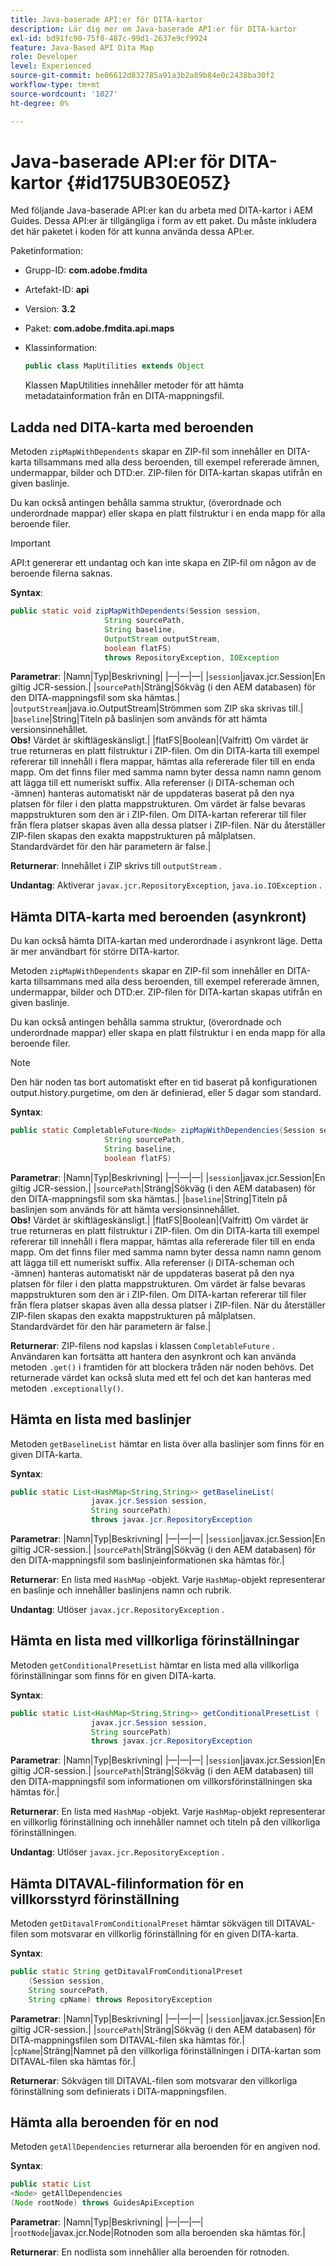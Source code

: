 ```yaml
---
title: Java-baserade API:er för DITA-kartor
description: Lär dig mer om Java-baserade API:er för DITA-kartor
exl-id: bd91fc90-75f8-487c-99d1-2637e9cf9924
feature: Java-Based API Dita Map
role: Developer
level: Experienced
source-git-commit: be06612d832785a91a3b2a89b84e0c2438ba30f2
workflow-type: tm+mt
source-wordcount: '1027'
ht-degree: 0%

---
```


# Java-baserade API:er för DITA-kartor {#id175UB30E05Z}

Med följande Java-baserade API:er kan du arbeta med DITA-kartor i AEM Guides. Dessa API:er är tillgängliga i form av ett paket. Du måste inkludera det här paketet i koden för att kunna använda dessa API:er.

Paketinformation:

- Grupp-ID: **com.adobe.fmdita**

- Artefakt-ID: **api**

- Version: **3.2**

- Paket: **com.adobe.fmdita.api.maps**

- Klassinformation:

  ```JAVA
  public class MapUtilities extends Object
  ```

  Klassen MapUtilities innehåller metoder för att hämta metadatainformation från en DITA-mappningsfil.


## Ladda ned DITA-karta med beroenden

Metoden `zipMapWithDependents` skapar en ZIP-fil som innehåller en DITA-karta tillsammans med alla dess beroenden, till exempel refererade ämnen, undermappar, bilder och DTD:er. ZIP-filen för DITA-kartan skapas utifrån en given baslinje.

Du kan också antingen behålla samma struktur, \(överordnade och underordnade mappar\) eller skapa en platt filstruktur i en enda mapp för alla beroende filer.

>[!IMPORTANT]
>
> API:t genererar ett undantag och kan inte skapa en ZIP-fil om någon av de beroende filerna saknas.

**Syntax**:

```JAVA
public static void zipMapWithDependents(Session session, 
                     String sourcePath, 
                     String baseline, 
                     OutputStream outputStream,
                     boolean flatFS) 
                     throws RepositoryException, IOException
```

**Parametrar**:
|Namn|Typ|Beskrivning|
|—|—|—|
|`session`|javax.jcr.Session|En giltig JCR-session.|
|`sourcePath`|Sträng|Sökväg \(i den AEM databasen\) för den DITA-mappningsfil som ska hämtas.|
|`outputStream`|java.io.OutputStream|Strömmen som ZIP ska skrivas till.|
|`baseline`|String|Titeln på baslinjen som används för att hämta versionsinnehållet. <br> **Obs!** Värdet är skiftlägeskänsligt.|
|flatFS|Boolean|\(Valfritt\) Om värdet är true returneras en platt filstruktur i ZIP-filen. Om din DITA-karta till exempel refererar till innehåll i flera mappar, hämtas alla refererade filer till en enda mapp. Om det finns filer med samma namn byter dessa namn namn genom att lägga till ett numeriskt suffix. Alla referenser \(i DITA-scheman och -ämnen\) hanteras automatiskt när de uppdateras baserat på den nya platsen för filer i den platta mappstrukturen. Om värdet är false bevaras mappstrukturen som den är i ZIP-filen. Om DITA-kartan refererar till filer från flera platser skapas även alla dessa platser i ZIP-filen. När du återställer ZIP-filen skapas den exakta mappstrukturen på målplatsen. <br> Standardvärdet för den här parametern är false.|

**Returnerar**:
Innehållet i ZIP skrivs till `outputStream` .

**Undantag**:
Aktiverar ``javax.jcr.RepositoryException``, `java.io.IOException` .

## Hämta DITA-karta med beroenden \(asynkront\)

Du kan också hämta DITA-kartan med underordnade i asynkront läge. Detta är mer användbart för större DITA-kartor.

Metoden `zipMapWithDependents` skapar en ZIP-fil som innehåller en DITA-karta tillsammans med alla dess beroenden, till exempel refererade ämnen, undermappar, bilder och DTD:er. ZIP-filen för DITA-kartan skapas utifrån en given baslinje.

Du kan också antingen behålla samma struktur, \(överordnade och underordnade mappar\) eller skapa en platt filstruktur i en enda mapp för alla beroende filer.

>[!NOTE]
>
> Den här noden tas bort automatiskt efter en tid baserat på konfigurationen output.history.purgetime, om den är definierad, eller 5 dagar som standard.

**Syntax**:

```JAVA
public static CompletableFuture<Node> zipMapWithDependencies(Session session,
                     String sourcePath, 
                     String baseline, 
                     boolean flatFS) 
```

**Parametrar**:
|Namn|Typ|Beskrivning|
|—|—|—|
|`session`|javax.jcr.Session|En giltig JCR-session.|
|`sourcePath`|Sträng|Sökväg \(i den AEM databasen\) för den DITA-mappningsfil som ska hämtas.|
|`baseline`|String|Titeln på baslinjen som används för att hämta versionsinnehållet. <br> **Obs!** Värdet är skiftlägeskänsligt.|
|flatFS|Boolean|\(Valfritt\) Om värdet är true returneras en platt filstruktur i ZIP-filen. Om din DITA-karta till exempel refererar till innehåll i flera mappar, hämtas alla refererade filer till en enda mapp. Om det finns filer med samma namn byter dessa namn namn genom att lägga till ett numeriskt suffix. Alla referenser \(i DITA-scheman och -ämnen\) hanteras automatiskt när de uppdateras baserat på den nya platsen för filer i den platta mappstrukturen. Om värdet är false bevaras mappstrukturen som den är i ZIP-filen. Om DITA-kartan refererar till filer från flera platser skapas även alla dessa platser i ZIP-filen. När du återställer ZIP-filen skapas den exakta mappstrukturen på målplatsen.<br> Standardvärdet för den här parametern är false.|

**Returnerar**:
ZIP-filens nod kapslas i klassen `CompletableFuture` . Användaren kan fortsätta att hantera den asynkront och kan använda metoden `.get()` i framtiden för att blockera tråden när noden behövs. Det returnerade värdet kan också sluta med ett fel och det kan hanteras med metoden `.exceptionally()`.

## Hämta en lista med baslinjer

Metoden ``getBaselineList`` hämtar en lista över alla baslinjer som finns för en given DITA-karta.

**Syntax**:

```JAVA
public static List<HashMap<String,String>> getBaselineList( 
                  javax.jcr.Session session, 
                  String sourcePath)
                  throws javax.jcr.RepositoryException
```

**Parametrar**:
|Namn|Typ|Beskrivning|
|—|—|—|
|`session`|javax.jcr.Session|En giltig JCR-session.|
|`sourcePath`|Sträng|Sökväg \(i den AEM databasen\) för den DITA-mappningsfil som baslinjeinformationen ska hämtas för.|

**Returnerar**:
En lista med `HashMap` -objekt. Varje `HashMap`-objekt representerar en baslinje och innehåller baslinjens namn och rubrik.

**Undantag**:
Utlöser ``javax.jcr.RepositoryException`` .

## Hämta en lista med villkorliga förinställningar

Metoden ``getConditionalPresetList`` hämtar en lista med alla villkorliga förinställningar som finns för en given DITA-karta.

**Syntax**:

```JAVA
public static List<HashMap<String,String>> getConditionalPresetList (
                  javax.jcr.Session session,
                  String sourcePath)
                  throws javax.jcr.RepositoryException
```

**Parametrar**:
|Namn|Typ|Beskrivning|
|—|—|—|
|`session`|javax.jcr.Session|En giltig JCR-session.|
|`sourcePath`|Sträng|Sökväg \(i den AEM databasen\) till den DITA-mappningsfil som informationen om villkorsförinställningen ska hämtas för.|

**Returnerar**:
En lista med `HashMap` -objekt. Varje `HashMap`-objekt representerar en villkorlig förinställning och innehåller namnet och titeln på den villkorliga förinställningen.

**Undantag**:
Utlöser ``javax.jcr.RepositoryException`` .

## Hämta DITAVAL-filinformation för en villkorsstyrd förinställning

Metoden ``getDitavalFromConditionalPreset`` hämtar sökvägen till DITAVAL-filen som motsvarar en villkorlig förinställning för en given DITA-karta.

**Syntax**:

```JAVA
public static String getDitavalFromConditionalPreset
    (Session session,
    String sourcePath, 
    String cpName) throws RepositoryException
```

**Parametrar**:
|Namn|Typ|Beskrivning|
|—|—|—|
|`session`|javax.jcr.Session|En giltig JCR-session.|
|`sourcePath`|Sträng|Sökväg \(i den AEM databasen\) för DITA-mappningsfilen som DITAVAL-filen ska hämtas för.|
|`cpName`|Sträng|Namnet på den villkorliga förinställningen i DITA-kartan som DITAVAL-filen ska hämtas för.|

**Returnerar**:
Sökvägen till DITAVAL-filen som motsvarar den villkorliga förinställning som definierats i DITA-mappningsfilen.

## Hämta alla beroenden för en nod

Metoden ``getAllDependencies`` returnerar alla beroenden för en angiven nod.

**Syntax**:

```JAVA
public static List
<Node> getAllDependencies 
(Node rootNode) throws GuidesApiException
```

**Parametrar**:
|Namn|Typ|Beskrivning|
|—|—|—|
|`rootNode`|javax.jcr.Node|Rotnoden som alla beroenden ska hämtas för.|

**Returnerar**:
En nodlista som innehåller alla beroenden för rotnoden.
